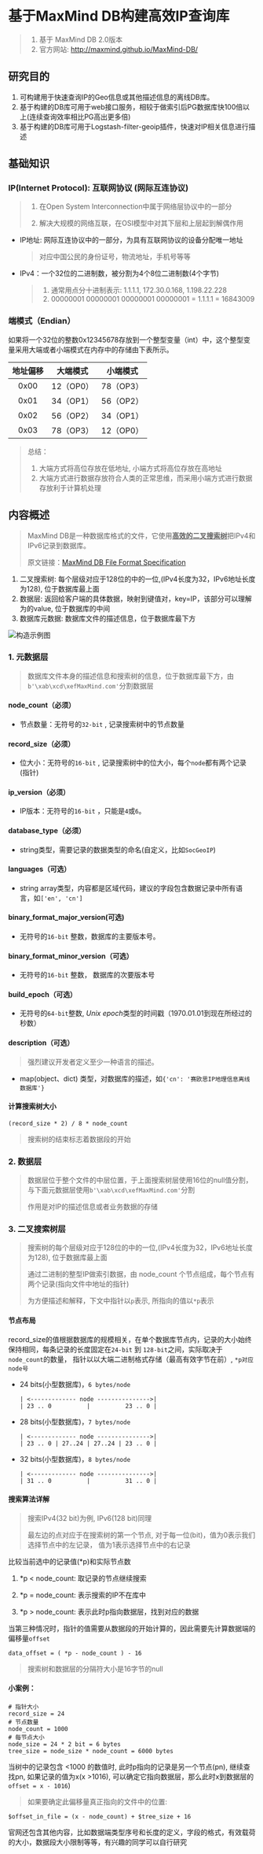 # 基于MaxMind DB构建高效IP查询库

> 1. 基于 MaxMind DB 2.0版本
> 2. 官方网站: http://maxmind.github.io/MaxMind-DB/

## 研究目的

1. 可构建用于快速查询IP的Geo信息或其他描述信息的离线DB库。
2. 基于构建的DB库可用于web接口服务，相较于做索引后PG数据库快100倍以上(连续查询效率相比PG高出更多倍)
3. 基于构建的DB库可用于Logstash-filter-geoip插件，快速对IP相关信息进行描述

## 基础知识

### IP(Internet Protocol): 互联网协议 (网际互连协议)

> 1. 在Open System Interconnection中属于网络层协议中的一部分
>
> 2. 解决大规模的网络互联，在OSI模型中对其下层和上层起到解偶作用

- IP地址: 网际互连协议中的一部分，为具有互联网协议的设备分配唯一地址

  > 对应中国公民的身份证号，物流地址，手机号等等

- IPv4：一个32位的二进制数，被分割为4个8位二进制数(4个字节)

  > 1. 通常用点分十进制表示: 1.1.1.1, 172.30.0.168, 1.198.22.228
  > 2. 00000001 00000001 00000001 00000001 = 1.1.1.1 = 16843009

### 端模式（Endian）

如果将一个32位的整数0x12345678存放到一个整型变量（int）中，这个整型变量采用大端或者小端模式在内存中的存储由下表所示。

| 地址偏移 | 大端模式  | 小端模式  |
| :------: | :-------: | :-------: |
|   0x00   | 12（OP0） | 78（OP3） |
|   0x01   | 34（OP1） | 56（OP2） |
|   0x02   | 56（OP2） | 34（OP1） |
|   0x03   | 78（OP3） | 12（OP0） |

> 总结：
>  1. 大端方式将高位存放在低地址, 小端方式将高位存放在高地址
>  2. 大端方式进行数据存放符合人类的正常思维，而采用小端方式进行数据存放利于计算机处理

## 内容概述

> MaxMind DB是一种数据库格式的文件，它使用<u>**高效的二叉搜索树**</u>把IPv4和IPv6记录到数据库。
>
> 原文链接：[MaxMind DB File Format Specification](http://maxmind.github.io/MaxMind-DB/)
1. 二叉搜索树: 每个层级对应于128位的中的一位,(IPv4长度为32，IPv6地址长度为128), 位于数据库最上面
2. 数据层: 返回给客户端的具体数据，映射到键值对，key=IP，该部分可以理解为的value, 位于数据库的中间
3. 数据库元数据: 数据库文件的描述信息，位于数据库最下方


![构造示例图](./images/image-20200612160610574.png "MaxMind DB构造示例图")


### 1. 元数据层

> 数据库文件本身的描述信息和搜索树的信息，位于数据库最下方，由`b'\xab\xcd\xefMaxMind.com'`分割数据层

#### node_count（必须）

- 节点数量：无符号的`32-bit` , 记录搜索树中的节点数量

#### record_size（必须）

- 位大小：无符号的`16-bit` , 记录搜索树中的位大小，每个`node`都有两个记录(指针)

#### ip_version（必须）

- IP版本：无符号的`16-bit` ，只能是`4`或`6`。

#### database_type（必须）

- string类型，需要记录的数据类型的命名(自定义，比如`SocGeoIP`)

#### languages（可选）

- string array类型，内容都是区域代码，建议的字段包含数据记录中所有语言，如`['en', 'cn']`

#### binary_format_major_version(可选)

- 无符号的`16-bit` 整数，数据库的主要版本号。

#### binary_format_minor_version（可选）

- 无符号的`16-bit` 整数， 数据库的次要版本号

#### build_epoch（可选）

- 无符号的`64-bit`整数, *Unix epoch*类型的时间戳（1970.01.01到现在所经过的秒数）

#### description（可选）

> 强烈建议开发者定义至少一种语言的描述。

- map(object、dict) 类型，对数据库的描述，如`{'cn': '赛欧思IP地理信息离线数据库'}`

#### 计算搜索树大小

```
(record_size * 2) / 8 * node_count
```
> 搜索树的结束标志着数据段的开始



### 2. 数据层

> 数据层位于整个文件的中层位置，于上面搜索树层使用16位的null值分割，与下面元数据层使用`b'\xab\xcd\xefMaxMind.com'`分割
>
> 作用是对IP的描述信息或者业务数据的存储



### 3. 二叉搜索树层

> 搜索树的每个层级对应于128位的中的一位,(IPv4长度为32，IPv6地址长度为128), 位于数据库最上面
>
> 通过二进制的整型IP做索引数据，由 node_count 个节点组成，每个节点有两个记录(指向文件中地址的指针)
>
> 为方便描述和解释，下文中指针以`p`表示, 所指向的值以`*p`表示

#### 节点布局

record_size的值根据数据库的规模相关，在单个数据库节点内，记录的大小始终保持相同，每条记录的长度固定在`24-bit` 到 `128-bit`之间，实际取决于`node_count`的数量， 指针以以大端二进制格式存储（最高有效字节在前）, `*p对应node号`

- 24 bits(小型数据库)，`6 bytes/node`

  ```
  | <------------- node --------------->|
  | 23 .. 0          |          23 .. 0 |
  ```
  
- 28 bits(小型数据库)，`7 bytes/node`

  ```
  | <------------- node --------------->|
  | 23 .. 0 | 27..24 | 27..24 | 23 .. 0 |
  ```

- 32 bits(小型数据库)，`8 bytes/node`

  ```
  | <------------- node --------------->|
  | 31 .. 0          |          31 .. 0 |
  ```


#### 搜索算法详解

> 搜索IPv4(32 bit)为例, IPv6(128 bit)同理
>
> 最左边的点对应于在搜索树的第一个节点, 对于每一位(bit)，值为0表示我们选择节点中的左记录， 值为1表示选择节点中的右记录

比较当前选中的记录值(*p)和实际节点数

1. *p < node_count: 取记录的节点继续搜索

2. *p = node_count: 表示搜索的IP不在库中

3. *p > node_count: 表示此时p指向数据层，找到对应的数据

当第三种情况时，指针的值需要从数据段的开始计算的，因此需要先计算数据端的偏移量`offset`

```
data_offset = ( *p - node_count ) - 16
```

> 搜索树和数据层的分隔符大小是16字节的null

#### 小案例：

```
# 指针大小
record_size = 24
# 节点数量
node_count = 1000
# 每节点大小
node_size = 24 * 2 bit = 6 bytes
tree_size = node_size * node_count = 6000 bytes
```

当树中的记录包含 <1000 的数值时, 此时p指向的记录是另一个节点(pn), 继续查找pn, 如果记录的值为x(x >1016), 可以确定它指向数据层，那么此时x到数据层的`offset = x - 1016`)

> 如果要确定此偏移量真正指向的文件中的位置: 
  ```
  $offset_in_file = (x - node_count) + $tree_size + 16
  ```


官网还包含其他内容，比如数据端类型序号和长度的定义，字段的格式，有效载荷的大小，数据段大小限制等等，有兴趣的同学可以自行研究

